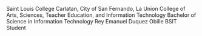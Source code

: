 Saint Louis College
Carlatan, City of San Fernando, La Union
College of Arts, Sciences, Teacher Education, and Information Technology
Bachelor of Science in Information Technology
Rey Emanuel Duquez Obille
BSIT Student